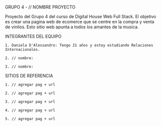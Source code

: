 GRUPO 4 - // NOMBRE PROYECTO

Proyecto del Grupo 4 del curso de Digital House Web Full Stack. El objetivo es crear una pagina web de ecomerce que se centre en la compra y venta de vinilos. 
Esto sitio web apunta a todos los amantes de la musica. 

INTEGRANTES DEL EQUIPO

    1. Daniela D'Alessandro: Tengo 21 años y estoy estudiando Relaciones Internacionales. 
    
    2. // nombre: 
    
    3. // nombre: 

SITIOS DE REFERENCIA

    1. // agregar pag + url
    
    2. // agregar pag + url
    
    3. // agregar pag + url
    
    4. // agregar pag + url
    
    5. // agregar pag + url
